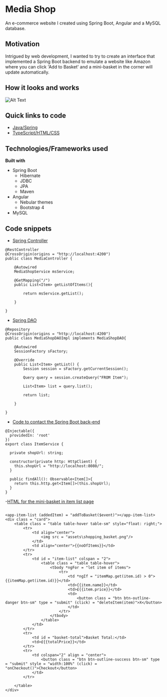 # Media Shop
An e-commerce website I created using Spring Boot, Angular and a MySQL database.
## Motivation
Intrigued by web development, I wanted to try to create an interface that implemented a Spring Boot backend to emulate a website like Amazon where you can click 'Add to Basket' and a mini-basket in the corner will update automatically.
## How it looks and works
![Alt Text](https://media.giphy.com/media/eyzJKlN4X3PkpuQBXd/giphy.gif)
## Quick links to code
- [Java/Spring](https://github.com/PSReyat/Media-Shop/tree/master/src/main/java/com/angularboot/mediashop)
- [TypeScript/HTML/CSS](https://github.com/PSReyat/Media-Shop/tree/master/src/app)
## Technologies/Frameworks used
**Built with**
- Spring Boot
  - Hibernate
  - JDBC
  - JPA
  - Maven
- Angular
  - Nebular themes
  - Bootstrap 4
- MySQL
## Code snippets
- [Spring Controller](https://github.com/PSReyat/Media-Shop/blob/master/src/main/java/com/angularboot/mediashop/controller/MediaController.java)

```
@RestController
@CrossOrigin(origins = "http://localhost:4200")
public class MediaController {
	
	@Autowired
	MediaShopService msService;
	
	@GetMapping("/")
	public List<Item> getListOfItems(){
		
		return msService.getList();
		
	}

}
```
- [Spring DAO](https://github.com/PSReyat/Media-Shop/blob/master/src/main/java/com/angularboot/mediashop/dao/MediaShopDAOImpl.java)

```
@Repository
@CrossOrigin(origins = "http://localhost:4200")
public class MediaShopDAOImpl implements MediaShopDAO{
	
	@Autowired
	SessionFactory sFactory;

	@Override
	public List<Item> getList() {
		Session session = sFactory.getCurrentSession();
		
		Query query = session.createQuery("FROM Item");
		
		List<Item> list = query.list();
		
		return list;
		
	}

}
```
- [Code to contact the Spring Boot back-end](https://github.com/PSReyat/Media-Shop/blob/master/src/app/Service/item-service/item-service.service.ts)
```
@Injectable({
  providedIn: 'root'
})
export class ItemService {

  private shopUrl: string;

  constructor(private http: HttpClient) { 
    this.shopUrl = "http://localhost:8080/";
  }

  public findAll(): Observable<Item[]>{
    return this.http.get<Item[]>(this.shopUrl);
  }
}
```
-[HTML for the mini-basket in item list page](https://github.com/PSReyat/Media-Shop/tree/master/src/app/Components/item-checkout-list)
```
  
<app-item-list (addedItem) = "addToBasket($event)"></app-item-list>
<div class = "card">
    <table class = "table table-hover table-sm" style="float: right;">
        <tr>
            <td align="center">
                <img src = "assets\shopping_basket.png"/>
            </td>
            <td align="center">{{noOfItems}}</td>
        </tr>
        <tr>
            <td id = "item-list" colspan = "2">
                <table class = "table table-hover">
                    <tbody *ngFor = "let item of items">
                        <tr>
                            <td *ngIf = "itemMap.get(item.id) > 0">{{itemMap.get(item.id)}}</td>
                            <td>{{item.name}}</td>
                            <td>£{{item.price}}</td>
                            <td>
                                <button class = "btn btn-outline-danger btn-sm" type = "submit" (click) = "deleteItem(item)">X</button>
                            </td>
                        </tr>
                    </tbody>
                </table>
            </td>
        </tr>
        <tr>
            <td id = "basket-total">Basket Total:</td>
            <td>£{{totalPrice}}</td>
        </tr>
        <tr>
            <td colspan="2" align = "center">
                <button class = "btn btn-outline-success btn-sm" type = "submit" style = "width:100%" (click) = "onCheckout()">Checkout</button>
            </td>
        </tr>
        
    </table>
</div>
```
